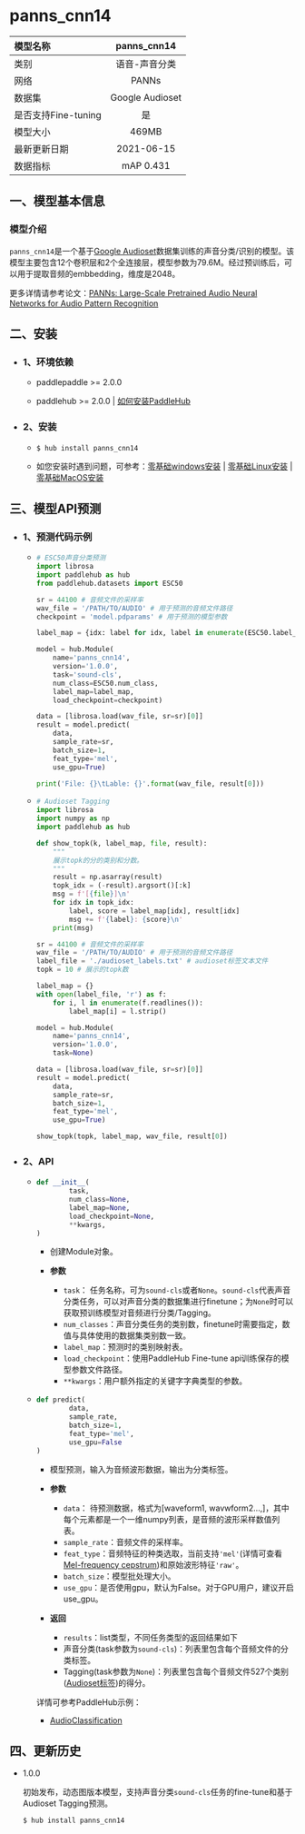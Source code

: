 # panns_cnn14

|模型名称|panns_cnn14|
| :--- | :---: |
|类别|语音-声音分类|
|网络|PANNs|
|数据集|Google Audioset|
|是否支持Fine-tuning|是|
|模型大小|469MB|
|最新更新日期|2021-06-15|
|数据指标|mAP 0.431|

## 一、模型基本信息

### 模型介绍

`panns_cnn14`是一个基于[Google Audioset](https://research.google.com/audioset/)数据集训练的声音分类/识别的模型。该模型主要包含12个卷积层和2个全连接层，模型参数为79.6M。经过预训练后，可以用于提取音频的embbedding，维度是2048。

更多详情请参考论文：[PANNs: Large-Scale Pretrained Audio Neural Networks for Audio Pattern Recognition](https://arxiv.org/pdf/1912.10211.pdf)

## 二、安装

- ### 1、环境依赖

  - paddlepaddle >= 2.0.0

  - paddlehub >= 2.0.0    | [如何安装PaddleHub](../../../../docs/docs_ch/get_start/installation.rst)

- ### 2、安装

  - ```shell
    $ hub install panns_cnn14
    ```
  - 如您安装时遇到问题，可参考：[零基础windows安装](../../../../docs/docs_ch/get_start/windows_quickstart.md)
 | [零基础Linux安装](../../../../docs/docs_ch/get_start/linux_quickstart.md) | [零基础MacOS安装](../../../../docs/docs_ch/get_start/mac_quickstart.md)


## 三、模型API预测  

- ### 1、预测代码示例

  - ```python
    # ESC50声音分类预测
    import librosa
    import paddlehub as hub
    from paddlehub.datasets import ESC50

    sr = 44100 # 音频文件的采样率
    wav_file = '/PATH/TO/AUDIO' # 用于预测的音频文件路径
    checkpoint = 'model.pdparams' # 用于预测的模型参数

    label_map = {idx: label for idx, label in enumerate(ESC50.label_list)}

    model = hub.Module(
        name='panns_cnn14',
        version='1.0.0',
        task='sound-cls',
        num_class=ESC50.num_class,
        label_map=label_map,
        load_checkpoint=checkpoint)

    data = [librosa.load(wav_file, sr=sr)[0]]
    result = model.predict(
        data,
        sample_rate=sr,
        batch_size=1,
        feat_type='mel',
        use_gpu=True)

    print('File: {}\tLable: {}'.format(wav_file, result[0]))
    ```

  - ```python
    # Audioset Tagging
    import librosa
    import numpy as np
    import paddlehub as hub

    def show_topk(k, label_map, file, result):
        """
        展示topk的分的类别和分数。
        """
        result = np.asarray(result)
        topk_idx = (-result).argsort()[:k]
        msg = f'[{file}]\n'
        for idx in topk_idx:
            label, score = label_map[idx], result[idx]
            msg += f'{label}: {score}\n'
        print(msg)

    sr = 44100 # 音频文件的采样率
    wav_file = '/PATH/TO/AUDIO' # 用于预测的音频文件路径
    label_file = './audioset_labels.txt' # audioset标签文本文件
    topk = 10 # 展示的topk数

    label_map = {}
    with open(label_file, 'r') as f:
        for i, l in enumerate(f.readlines()):
            label_map[i] = l.strip()

    model = hub.Module(
        name='panns_cnn14',
        version='1.0.0',
        task=None)

    data = [librosa.load(wav_file, sr=sr)[0]]
    result = model.predict(
        data,
        sample_rate=sr,
        batch_size=1,
        feat_type='mel',
        use_gpu=True)

    show_topk(topk, label_map, wav_file, result[0])
    ```

- ### 2、API

  - ```python
    def __init__(
            task,
            num_class=None,
            label_map=None,
            load_checkpoint=None,
            **kwargs,
    )
    ```
    - 创建Module对象。

    - **参数**
      - `task`： 任务名称，可为`sound-cls`或者`None`。`sound-cls`代表声音分类任务，可以对声音分类的数据集进行finetune；为`None`时可以获取预训练模型对音频进行分类/Tagging。
      - `num_classes`：声音分类任务的类别数，finetune时需要指定，数值与具体使用的数据集类别数一致。
      - `label_map`：预测时的类别映射表。
      - `load_checkpoint`：使用PaddleHub Fine-tune api训练保存的模型参数文件路径。
      - `**kwargs`：用户额外指定的关键字字典类型的参数。

  - ```python
    def predict(
            data,
            sample_rate,
            batch_size=1,
            feat_type='mel',
            use_gpu=False
    )
    ```
    - 模型预测，输入为音频波形数据，输出为分类标签。

    - **参数**
      - `data`： 待预测数据，格式为\[waveform1, wavwform2…,\]，其中每个元素都是一个一维numpy列表，是音频的波形采样数值列表。
      - `sample_rate`：音频文件的采样率。
      - `feat_type`：音频特征的种类选取，当前支持`'mel'`(详情可查看[Mel-frequency cepstrum](https://en.wikipedia.org/wiki/Mel-frequency_cepstrum))和原始波形特征`'raw'`。
      - `batch_size`：模型批处理大小。
      - `use_gpu`：是否使用gpu，默认为False。对于GPU用户，建议开启use_gpu。

    - **返回**
      - `results`：list类型，不同任务类型的返回结果如下
      - 声音分类(task参数为`sound-cls`)：列表里包含每个音频文件的分类标签。
      - Tagging(task参数为`None`)：列表里包含每个音频文件527个类别([Audioset标签](https://research.google.com/audioset/))的得分。

    详情可参考PaddleHub示例：
    - [AudioClassification](https://github.com/PaddlePaddle/PaddleHub/tree/release/v2.0/demo/audio_classification)

## 四、更新历史

* 1.0.0

  初始发布，动态图版本模型，支持声音分类`sound-cls`任务的fine-tune和基于Audioset Tagging预测。

  ```shell
  $ hub install panns_cnn14
  ```

